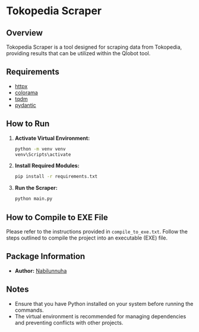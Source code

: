 # Tokopedia Scraper

## Overview
Tokopedia Scraper is a tool designed for scraping data from Tokopedia, providing results that can be utilized within the Qlobot tool.

## Requirements
- [httpx](https://pypi.org/project/httpx/)
- [colorama](https://pypi.org/project/colorama/)
- [tqdm](https://pypi.org/project/tqdm/)
- [pydantic](https://pypi.org/project/pydantic/)

## How to Run

1. **Activate Virtual Environment:**
    ```bash
    python -m venv venv
    venv\Scripts\activate
    ```

2. **Install Required Modules:**
    ```bash
    pip install -r requirements.txt
    ```

3. **Run the Scraper:**
    ```bash
    python main.py
    ```

## How to Compile to EXE File

Please refer to the instructions provided in `compile_to_exe.txt`. Follow the steps outlined to compile the project into an executable (EXE) file.

## Package Information

- **Author:** [Nabilunnuha](https://github.com/nabilunnuha/)

## Notes
- Ensure that you have Python installed on your system before running the commands.
- The virtual environment is recommended for managing dependencies and preventing conflicts with other projects.

